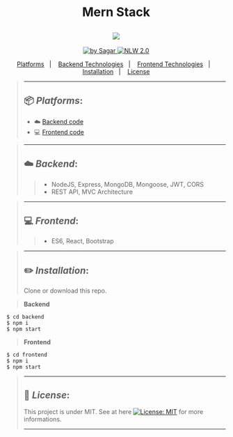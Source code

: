 <h1 align="center">Mern Stack</h1>
<h2 align="center">
<img src="https://img.shields.io/badge/Project developed during the -Bootcamp 2020 MERN Stack by 👨‍🏫 Hitesh Choudhary-589636?style=for-the-badge"/>
</h2>
<p align="Center">
  <a href="https://github.com/sagar627" target="_blank">
  <img alt="by Sagar" src="https://img.shields.io/badge/made%20by-Sagar-589636">
  </a>
  <a aria-label="Completed" href="https://courses.learncodeonline.in/learn/home/Full-Stack-MERN-Bootcamp/">
   <img alt="NLW 2.0" src="https://img.shields.io/badge/ Bootcamp 2020 -MERN Stack-589636">
  </a>
</p>

<p align="center">
  <a href="#package-platforms">Platforms</a>&nbsp;&nbsp;&nbsp;|&nbsp;&nbsp;&nbsp;
  <a href="#cloud-backend">Backend Technologies</a>&nbsp;&nbsp;&nbsp;|&nbsp;&nbsp;&nbsp;
  <a href="#computer-frontend">Frontend Technologies</a>&nbsp;&nbsp;&nbsp;|&nbsp;&nbsp;&nbsp;
  <a href="#pencil2-installation">Installation</a>&nbsp;&nbsp;&nbsp;|&nbsp;&nbsp;&nbsp;
  <a href="#memo-license">License</a>
</p>

> ---
> ## :package: _**Platforms**_:
>
> - :cloud: [Backend code](https://github.com/sagar627/buymeasneaker-/tree/main/)
> - :computer: [Frontend code](https://github.com/sagar627/buymeasneaker-/tree/main/frontend)
>


> ---
> ## :cloud: _**Backend**_:
>
>> - NodeJS, Express, MongoDB, Mongoose, JWT, CORS
>> - REST API, MVC Architecture
>

> ---
> ## :computer: _**Frontend**_:
>
>> - ES6, React, Bootstrap
>

> ---
> ## :pencil2: _**Installation**_:
> Clone or download this repo.

> **Backend**

```
$ cd backend
$ npm i
$ npm start
```

> **Frontend**

```
$ cd frontend
$ npm i
$ npm start
```
>

> ---
> ## :memo: _**License**_:
>
> This project is under MIT. See at here [![License: MIT](https://img.shields.io/badge/License-MIT-589636.svg)](https://opensource.org/licenses/MIT) for more informations.
>
> ---

